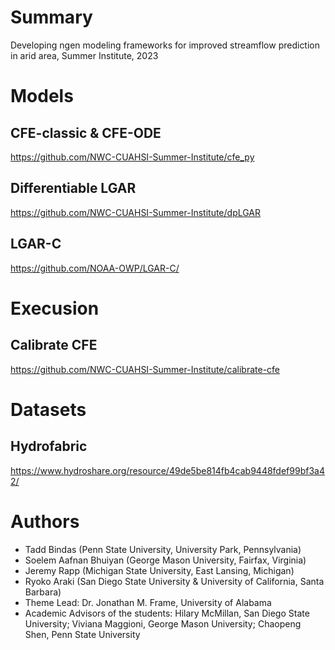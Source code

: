 # Summary
Developing ngen modeling frameworks for improved streamflow prediction in arid area, Summer Institute, 2023

# Models
## CFE-classic & CFE-ODE
https://github.com/NWC-CUAHSI-Summer-Institute/cfe_py

## Differentiable LGAR
https://github.com/NWC-CUAHSI-Summer-Institute/dpLGAR

## LGAR-C
https://github.com/NOAA-OWP/LGAR-C/

# Execusion 
## Calibrate CFE
https://github.com/NWC-CUAHSI-Summer-Institute/calibrate-cfe

# Datasets
## Hydrofabric
https://www.hydroshare.org/resource/49de5be814fb4cab9448fdef99bf3a42/


# Authors
- Tadd Bindas (Penn State University, University Park, Pennsylvania)
- Soelem Aafnan Bhuiyan (George Mason University, Fairfax, Virginia)
- Jeremy Rapp (Michigan State University, East Lansing, Michigan)
- Ryoko Araki (San Diego State University & University of California, Santa Barbara)
- Theme Lead: Dr. Jonathan M. Frame, University of Alabama
- Academic Advisors of the students: Hilary McMillan, San Diego State University; Viviana Maggioni, George Mason University; Chaopeng Shen, Penn State University
